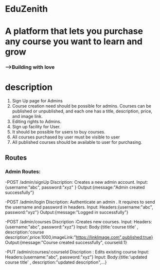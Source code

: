 # EduZenith

<h1>A platform that lets you purchase any course you want to learn and grow</h1>
<h3>-->Building with love</h3>

# description 
1. Sign Up page for Admins
2. Course creation need should be possible for admins. Courses can be published     or  unpublished, and each one has a title, description, price, and image link.
3. Editing rights to Admins.
4. Sign up facility for User.
5. It should be possible for users to buy courses.
6. All courses purchased by user must be visible to user 
7. All published courses should be available to user for purchasing.




## Routes
### Admin Routes:

-POST /admin/signUp
Discription: Creates a new admin account.
Input:{username:"abc", password:"xyz" }
Output:{message:"Admin created successfully"}

-POST /admin/login
Discription: Authenticate an admin . It requires to send the username and password in headers.
Input: Headers:{username:"abc", password:"xyz"}
Output:{message:"Logged in successfully"}

-POST /admin/courses
Discription :Creates new courses.
Input: Headers:{username:"abc", password:"xyz"}
Input: Body:{title:'course title' , description:'course description',price:1000,imageLink:"https://linkImage.com",published:true}
Output:{message:"Course created successfully", courseId:1}

-PUT /admin/courses/:courseId
 Discription : Edits existing course
 Input: Headers:{username:"abc", password:"xyz"}
 Input: Body:{title:'updated course title' , description:"updated description",...}




